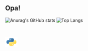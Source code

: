 ## Opa!
![Anurag's GitHub stats](https://github-readme-stats.vercel.app/api?username=rafssunny&show_icons=true&theme=synthwave)
![Top Langs](https://github-readme-stats.vercel.app/api/top-langs/?username=rafssunny&layout=compact)

##


<div style="display: inline_block"><br>
 <img align="center" alt="Rafael-Python" height="30" width="40" src="https://raw.githubusercontent.com/devicons/devicon/master/icons/python/python-original.svg">
</div>

##



